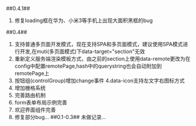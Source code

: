##0.4.1##
1. 修复loading框在华为、小米3等手机上出现大面积黑框的bug

##0.4##
1. 支持普通多页面开发模式，现在支持SPA和多页面模式，建议使用SPA模式进行开发,在muti(多页面模式)下data-target="section"无效
2. 重新定义服务端渲染模板方式，由之前的section上使用data-remote更改为在config中配置remotePage,hash中的querystring也会自动附加到remotePage上
3. 按钮组(controlGroup)增加change事件
4.data-icon支持左文字右图标方式
5. 增加栅格系统
6. 完善路由机制
7. form表单布局示例完善
8. 欢迎界面组件完善
9. 修复部分bug...
##0.1-0.3##
未做记录...